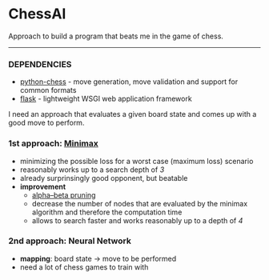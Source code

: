 ChessAI
=====================================================

Approach to build a program that beats me in the game of chess.

**********************************

### DEPENDENCIES
- [python-chess](https://python-chess.readthedocs.io/en/latest/) - move generation, move validation and support for common formats
- [flask](https://flask.palletsprojects.com/en/1.1.x/) - lightweight WSGI web application framework

I need an approach that evaluates a given board state and comes up with a good move to perform.

### 1st approach: [Minimax](https://en.wikipedia.org/wiki/Minimax)
- minimizing the possible loss for a worst case (maximum loss) scenario
- reasonably works up to a search depth of *3*
- already surprinsingly good opponent, but beatable
- **improvement**
    - [alpha–beta pruning](https://en.wikipedia.org/wiki/Alpha%E2%80%93beta_pruning)
    - decrease the number of nodes that are evaluated by the minimax algorithm and therefore the computation time
    - allows to search faster and works reasonably up to a depth of *4*

### 2nd approach: Neural Network
- **mapping**: board state -> move to be performed
- need a lot of chess games to train with